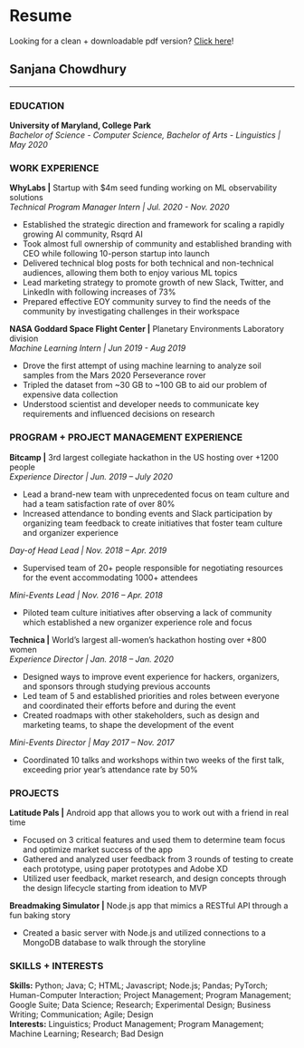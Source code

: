 # Resume
Looking for a clean + downloadable pdf version? [Click here](https://sanjananana.github.io/pages/resume/)!
## Sanjana Chowdhury
-----------------------------------------------------------------
### EDUCATION
**University of Maryland, College Park**  
*Bachelor of Science - Computer Science, Bachelor of Arts - Linguistics | May 2020*  
### WORK EXPERIENCE
**WhyLabs |** Startup with $4m seed funding working on ML observability solutions  
*Technical Program Manager Intern | Jul. 2020 - Nov. 2020*  
-	Established the strategic direction and framework for scaling a rapidly growing AI community, Rsqrd AI
-	Took almost full ownership of community and established branding with CEO while following 10-person startup into launch 
-	Delivered technical blog posts for both technical and non-technical audiences, allowing them both to enjoy various ML topics
-	Lead marketing strategy to promote growth of new Slack, Twitter, and LinkedIn with following increases of 73%
-	Prepared effective EOY community survey to find the needs of the community by investigating challenges in their workspace

**NASA Goddard Space Flight Center |** Planetary Environments Laboratory division  
*Machine Learning Intern | Jun 2019 - Aug 2019*  
-	Drove the first attempt of using machine learning to analyze soil samples from the Mars 2020 Perseverance rover
-	Tripled the dataset from ~30 GB to ~100 GB to aid our problem of expensive data collection
-	Understood scientist and developer needs to communicate key requirements and influenced decisions on research

### PROGRAM + PROJECT MANAGEMENT EXPERIENCE 
**Bitcamp |** 3rd largest collegiate hackathon in the US hosting over +1200 people                                  
*Experience Director | Jun. 2019 – July 2020*  
-	Lead a brand-new team with unprecedented focus on team culture and had a team satisfaction rate of over 80%
-	Increased attendance to bonding events and Slack participation by organizing team feedback to create initiatives that foster team culture and organizer experience  

*Day-of Head Lead | Nov. 2018 – Apr. 2019*  
-	Supervised team of 20+ people responsible for negotiating resources for the event accommodating 1000+ attendees  

*Mini-Events Lead | Nov. 2016 – Apr. 2018*
-	Piloted team culture initiatives after observing a lack of community which established a new organizer experience role and focus  

**Technica |** World’s largest all-women’s hackathon hosting over +800 women                                  
*Experience Director | Jan. 2018 – Jan. 2020*  
-	Designed ways to improve event experience for hackers, organizers, and sponsors through studying previous accounts 
-	Led team of 5 and established priorities and roles between everyone and coordinated their efforts before and during the event
-	Created roadmaps with other stakeholders, such as design and marketing teams, to shape the development of the event  

*Mini-Events Director | May 2017 – Nov. 2017*
-	Coordinated 10 talks and workshops within two weeks of the first talk, exceeding prior year’s attendance rate by 50%

### PROJECTS
**Latitude Pals |** Android app that allows you to work out with a friend in real time  			                     	     
-	Focused on 3 critical features and used them to determine team focus and optimize market success of the app
-	Gathered and analyzed user feedback from 3 rounds of testing to create each prototype, using paper prototypes and Adobe XD
-	Utilized user feedback, market research, and design concepts through the design lifecycle starting from ideation to MVP 

**Breadmaking Simulator |** Node.js app that mimics a RESTful API through a fun baking story  
-	Created a basic server with Node.js and utilized connections to a MongoDB database to walk through the storyline

### SKILLS + INTERESTS
**Skills:** Python; Java; C; HTML; Javascript; Node.js; Pandas; PyTorch; Human-Computer Interaction; Project Management; Program Management; Google Suite; Data Science; Research; Experimental Design; Business Writing; Communication; Agile; Design  
**Interests:** Linguistics; Product Management; Program Management; Machine Learning; Research; Bad Design


